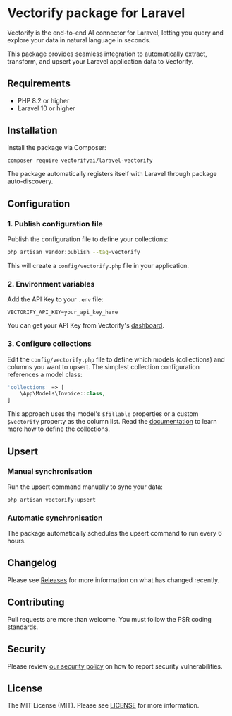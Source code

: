 # Vectorify package for Laravel

Vectorify is the end-to-end AI connector for Laravel, letting you query and explore your data in natural language in seconds.

This package provides seamless integration to automatically extract, transform, and upsert your Laravel application data to Vectorify.

## Requirements

- PHP 8.2 or higher
- Laravel 10 or higher

## Installation

Install the package via Composer:

```bash
composer require vectorifyai/laravel-vectorify
```

The package automatically registers itself with Laravel through package auto-discovery.

## Configuration

### 1. Publish configuration file

Publish the configuration file to define your collections:

```bash
php artisan vendor:publish --tag=vectorify
```

This will create a `config/vectorify.php` file in your application.

### 2. Environment variables

Add the API Key to your `.env` file:

```env
VECTORIFY_API_KEY=your_api_key_here
```

You can get your API Key from Vectorify's [dashboard](https://app.vectorify.ai).

### 3. Configure collections

Edit the `config/vectorify.php` file to define which models (collections) and columns you want to upsert. The simplest collection configuration references a model class:

```php
'collections' => [
    \App\Models\Invoice::class,
]
```

This approach uses the model's `$fillable` properties or a custom `$vectorify` property as the column list. Read the [documentation](https://docs.vectorify.ai/configuration) to learn more how to define the collections.

## Upsert

### Manual synchronisation

Run the upsert command manually to sync your data:

```bash
php artisan vectorify:upsert
```

### Automatic synchronisation

The package automatically schedules the upsert command to run every 6 hours.

## Changelog

Please see [Releases](../../releases) for more information on what has changed recently.

## Contributing

Pull requests are more than welcome. You must follow the PSR coding standards.

## Security

Please review [our security policy](https://github.com/vectorifyai/laravel-vectorify/security/policy) on how to report security vulnerabilities.

## License

The MIT License (MIT). Please see [LICENSE](LICENSE.md) for more information.
